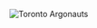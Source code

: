 ![Toronto Argonauts](https://www.iheartradio.ca/image/policy:1.2431479:1548303994/argos.jpg?a=16%3A9&$p$a=7fb46b4)
